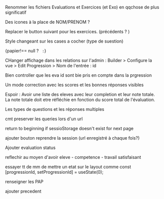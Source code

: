 Renommer les fichiers Evaluations et Exercices (et Exo) en qqchose de plus significatif


Des icones à la place de NOM/PRENOM ? 

Replacer le button suivant pour les exercices. (précédents ? )

Style changeant sur les cases a cocher (type de suestion)


{papier!== null ? ``  : ``}


CHanger affichage dans les relations sur l'admin : Builder > Configure la vue > Edit Progression > Nom de l'entrée : id

Bien controller que les eva id sont bie  pris en compte dans la prgression

Un mode correction avec les scores et les bonnes réponses visibles

Espoir : Avoir une liste des eleves avec leur completion et leur note totale. La note totale doit etre réfléchie en fonction du score total de l'évaluation.

Les types de questions et les réponses multiples

cmt preserver les queries lors d'un url

return to beginning if sessioStorage doesn't exist for next page

ajouter bouton reprendre la session (url enregistré à chaque fois?)

Ajouter evaluation status 

reflechir au moyen d'avoir eleve - competence - travail satisfaisant

essayer tt de mm de mettre un etat sur le layout comme   const [progressionId, setProgressionId] = useState(0);

renseigner les PAP

ajouter precedent